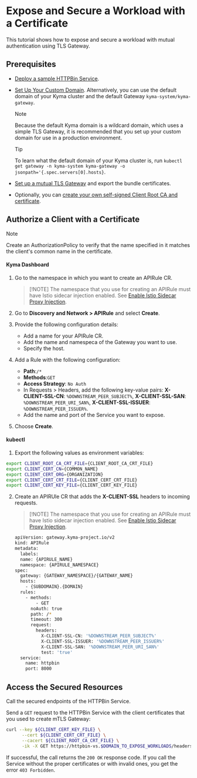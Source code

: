 # Expose and Secure a Workload with a Certificate

This tutorial shows how to expose and secure a workload with mutual authentication using TLS Gateway.

## Prerequisites

* [Deploy a sample HTTPBin Service](../01-00-create-workload.md).
* [Set Up Your Custom Domain](../01-10-setup-custom-domain-for-workload.md). Alternatively, you can use the default domain of your Kyma cluster and the default Gateway `kyma-system/kyma-gateway`.
  
  > [!NOTE]
  > Because the default Kyma domain is a wildcard domain, which uses a simple TLS Gateway, it is recommended that you set up your custom domain for use in a production environment.

  > [!TIP]
  > To learn what the default domain of your Kyma cluster is, run `kubectl get gateway -n kyma-system kyma-gateway -o jsonpath='{.spec.servers[0].hosts}`.
  
* [Set up a mutual TLS Gateway](../01-30-set-up-mtls-gateway.md) and export the bundle certificates.
* Optionally, you can [create your own self-signed Client Root CA and certificate](../01-60-security/01-61-mtls-selfsign-client-certicate.md).

## Authorize a Client with a Certificate

> [!NOTE]
>  Create an AuthorizationPolicy to verify that the name specified in it matches the client's common name in the certificate.

<!-- tabs:start -->
#### **Kyma Dashboard**

1. Go to the namespace in which you want to create an APIRule CR.
   
   > [!NOTE] The namespace that you use for creating an APIRule must have Istio sidecar injection enabled. See [Enable Istio Sidecar Proxy Injection](https://kyma-project.io/#/istio/user/tutorials/01-40-enable-sidecar-injection).

2. Go to **Discovery and Network > APIRule** and select **Create**. 
3. Provide the following configuration details:
    - Add a name for your APIRule CR.
    - Add the name and namespeca of the Gateway you want to use.
    - Specify the host.
4. Add a Rule with the following configuration:
    - **Path**:`/*`
    - **Methods**:`GET`
    - **Access Strategy**: `No Auth`
    - In Requests > Headers, add the following key-value pairs: **X-CLIENT-SSL-CN**: `%DOWNSTREAM_PEER_SUBJECT%`, **X-CLIENT-SSL-SAN**: `%DOWNSTREAM_PEER_URI_SAN%`, **X-CLIENT-SSL-ISSUER**: `%DOWNSTREAM_PEER_ISSUER%`.
    - Add the name and port of the Service you want to expose.
5. Choose **Create**.

#### **kubectl**

1. Export the following values as environment variables:

  ```bash
  export CLIENT_ROOT_CA_CRT_FILE={CLIENT_ROOT_CA_CRT_FILE}
  export CLIENT_CERT_CN={COMMON_NAME}
  export CLIENT_CERT_ORG={ORGANIZATION}
  export CLIENT_CERT_CRT_FILE={CLIENT_CERT_CRT_FILE}
  export CLIENT_CERT_KEY_FILE={CLIENT_CERT_KEY_FILE}
  ```

2. Create an APIRUle CR that adds the **X-CLIENT-SSL** headers to incoming requests.
   
   > [!NOTE] The namespace that you use for creating an APIRule must have Istio sidecar injection enabled. See [Enable Istio Sidecar Proxy Injection](https://kyma-project.io/#/istio/user/tutorials/01-40-enable-sidecar-injection).

    ```bash
    apiVersion: gateway.kyma-project.io/v2
    kind: APIRule
    metadata:
      labels:
      name: {APIRULE_NAME}
      namespace: {APIRULE_NAMESPACE}
    spec:
      gateway: {GATEWAY_NAMESPACE}/{GATEWAY_NAME}
      hosts:
        - {SUBDOMAIN}.{DOMAIN}
      rules:
        - methods:
            - GET
          noAuth: true
          path: /*
          timeout: 300
          request:
            headers:
              X-CLIENT-SSL-CN: '%DOWNSTREAM_PEER_SUBJECT%'
              X-CLIENT-SSL-ISSUER: '%DOWNSTREAM_PEER_ISSUER%'
              X-CLIENT-SSL-SAN: '%DOWNSTREAM_PEER_URI_SAN%'
              test: 'true'
      service:
        name: httpbin
        port: 8000
    ```

<!-- tabs:end -->

## Access the Secured Resources

Call the secured endpoints of the HTTPBin Service.

Send a `GET` request to the HTTPBin Service with the client certificates that you used to create mTLS Gateway:

```bash
curl --key ${CLIENT_CERT_KEY_FILE} \
      --cert ${CLIENT_CERT_CRT_FILE} \
      --cacert ${CLIENT_ROOT_CA_CRT_FILE} \
      -ik -X GET https://httpbin-vs.$DOMAIN_TO_EXPOSE_WORKLOADS/headers
```

If successful, the call returns the `200 OK` response code. If you call the Service without the proper certificates or with invalid ones, you get the error `403 Forbidden`.